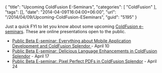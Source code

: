 {
	"title": "Upcoming ColdFusion E-Seminars",
	"categories": [
		"ColdFusion"
	],
	"tags": [],
	"date": "2014-04-09T16:04:00+06:00",
	"url": "/2014/04/09/Upcoming-ColdFusion-ESeminars",
	"guid": "5195"
}

<p>
Just a quick FYI to let you know about some upcoming <a href="http://www.adobe.com/cfusion/event/index.cfm?event=list&loc=en_us&type=online_event&product=ColdFusion&interest=&audience=&monthyear=">ColdFusion e-seminars</a>. These are online presentations open to the public.
</p>
<!--more-->
<ul>
<li><a href="http://www.adobe.com/cfusion/event/index.cfm?event=detail&id=2497220&loc=en_us">Public Beta E-seminar: Everything about Mobile Application Development and ColdFusion Splendor </a> - April 10</li>
<li><a href="http://www.adobe.com/cfusion/event/index.cfm?event=detail&id=2497839&loc=en_us">Public Beta E-seminar: Delicious Language Enhancements in ColdFusion Splendor</a> - April 17</li>
<li><a href="http://www.adobe.com/cfusion/event/index.cfm?event=detail&id=2497849&loc=en_us">Public Beta E-seminar: Pixel Perfect PDFs in ColdFusion Splendor</a> - April 24</li>
</ul>